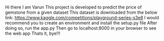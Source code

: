 Hi there I am Varun
This project is developed to predict the price of gemstone from a given dataset
This dataset is downloaded from the below link:
https://www.kaggle.com/competitions/playground-series-s3e8
I would recommend you to create an environment and install the setup.py file
After doing so, run the app.py
Then go to localhost:8000 in your browser to see the web app
Thats it, bye!!!